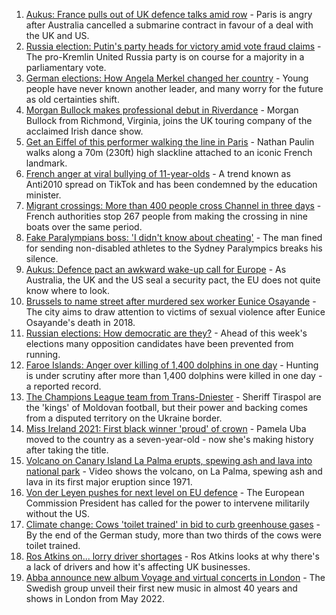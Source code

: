 1. [Aukus: France pulls out of UK defence talks amid row](https://www.bbc.co.uk/news/uk-58620220?at_medium=RSS&at_campaign=KARANGA) - Paris is angry after Australia cancelled a submarine contract in favour of a deal with the UK and US.
2. [Russia election: Putin's party heads for victory amid vote fraud claims](https://www.bbc.co.uk/news/world-europe-58614227?at_medium=RSS&at_campaign=KARANGA) - The pro-Kremlin United Russia party is on course for a majority in a parliamentary vote.
3. [German elections: How Angela Merkel changed her country](https://www.bbc.co.uk/news/world-europe-58597504?at_medium=RSS&at_campaign=KARANGA) - Young people have never known another leader, and many worry for the future as old certainties shift.
4. [Morgan Bullock makes professional debut in Riverdance](https://www.bbc.co.uk/news/entertainment-arts-58602633?at_medium=RSS&at_campaign=KARANGA) - Morgan Bullock from Richmond, Virginia, joins the UK touring company of the acclaimed Irish dance show.
5. [Get an Eiffel of this performer walking the line in Paris](https://www.bbc.co.uk/news/world-europe-58612966?at_medium=RSS&at_campaign=KARANGA) - Nathan Paulin walks along a 70m (230ft) high slackline attached to an iconic French landmark.
6. [French anger at viral bullying of 11-year-olds](https://www.bbc.co.uk/news/world-europe-58595288?at_medium=RSS&at_campaign=KARANGA) - A trend known as Anti2010 spread on TikTok and has been condemned by the education minister.
7. [Migrant crossings: More than 400 people cross Channel in three days](https://www.bbc.co.uk/news/uk-england-kent-58593554?at_medium=RSS&at_campaign=KARANGA) - French authorities stop 267 people from making the crossing in nine boats over the same period.
8. [Fake Paralympians boss: 'I didn't know about cheating'](https://www.bbc.co.uk/news/stories-58598677?at_medium=RSS&at_campaign=KARANGA) - The man fined for sending non-disabled athletes to the Sydney Paralympics breaks his silence.
9. [Aukus: Defence pact an awkward wake-up call for Europe](https://www.bbc.co.uk/news/world-europe-58600454?at_medium=RSS&at_campaign=KARANGA) - As Australia, the UK and the US seal a security pact, the EU does not quite know where to look.
10. [Brussels to name street after murdered sex worker Eunice Osayande](https://www.bbc.co.uk/news/world-europe-58585993?at_medium=RSS&at_campaign=KARANGA) - The city aims to draw attention to victims of sexual violence after Eunice Osayande's death in 2018.
11. [Russian elections: How democratic are they?](https://www.bbc.co.uk/news/world-europe-58557994?at_medium=RSS&at_campaign=KARANGA) - Ahead of this week's elections many opposition candidates have been prevented from running.
12. [Faroe Islands: Anger over killing of 1,400 dolphins in one day](https://www.bbc.co.uk/news/world-europe-58555694?at_medium=RSS&at_campaign=KARANGA) - Hunting is under scrutiny after more than 1,400 dolphins were killed in one day - a reported record.
13. [The Champions League team from Trans-Dniester](https://www.bbc.co.uk/sport/football/58546814?at_medium=RSS&at_campaign=KARANGA) - Sheriff Tiraspol are the 'kings' of Moldovan football, but their power and backing comes from a disputed territory on the Ukraine border.
14. [Miss Ireland 2021: First black winner 'proud' of crown](https://www.bbc.co.uk/news/newsbeat-58558667?at_medium=RSS&at_campaign=KARANGA) - Pamela Uba moved to the country as a seven-year-old - now she's making history after taking the title.
15. [Volcano on Canary Island La Palma erupts, spewing ash and lava into national park](https://www.bbc.co.uk/news/world-europe-58618487?at_medium=RSS&at_campaign=KARANGA) - Video shows the volcano, on La Palma, spewing ash and lava in its first major eruption since 1971.
16. [Von der Leyen pushes for next level on EU defence](https://www.bbc.co.uk/news/world-europe-58568277?at_medium=RSS&at_campaign=KARANGA) - The European Commission President has called for the power to intervene militarily without the US.
17. [Climate change: Cows 'toilet trained' in bid to curb greenhouse gases](https://www.bbc.co.uk/news/world-europe-58559004?at_medium=RSS&at_campaign=KARANGA) - By the end of the German study, more than two thirds of the cows were toilet trained.
18. [Ros Atkins on... lorry driver shortages](https://www.bbc.co.uk/news/uk-58521211?at_medium=RSS&at_campaign=KARANGA) - Ros Atkins looks at why there's a lack of drivers and how it's affecting UK businesses.
19. [Abba announce new album Voyage and virtual concerts in London](https://www.bbc.co.uk/news/entertainment-arts-58428407?at_medium=RSS&at_campaign=KARANGA) - The Swedish group unveil their first new music in almost 40 years and shows in London from May 2022.
